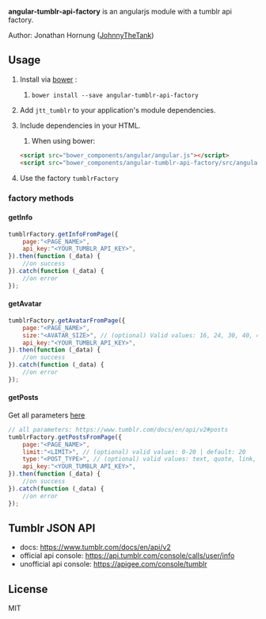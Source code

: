 **angular-tumblr-api-factory** is an angularjs module with a tumblr api factory.

Author: Jonathan Hornung ([JohnnyTheTank](https://github.com/JohnnyTheTank))

## Usage

1. Install via [bower](http://bower.io/) :
    1. `bower install --save angular-tumblr-api-factory`
2. Add `jtt_tumblr` to your application's module dependencies.
3. Include dependencies in your HTML.
    1. When using bower:

    ```html
    <script src="bower_components/angular/angular.js"></script>
    <script src="bower_components/angular-tumblr-api-factory/src/angular-tumblr-api-factory.js"></script>
    ```

4. Use the factory `tumblrFactory`


### factory methods

#### getInfo

```js
tumblrFactory.getInfoFromPage({
    page:"<PAGE_NAME>",
    api_key:"<YOUR_TUMBLR_API_KEY>",
}).then(function (_data) {
    //on success
}).catch(function (_data) {
    //on error
});
```

#### getAvatar

```js
tumblrFactory.getAvatarFromPage({
    page:"<PAGE_NAME>",
    size:"<AVATAR_SIZE>", // (optional) Valid values: 16, 24, 30, 40, 48, 64, 96, 128, 512
    api_key:"<YOUR_TUMBLR_API_KEY>",
}).then(function (_data) {
    //on success
}).catch(function (_data) {
    //on error
});
```

#### getPosts
Get all parameters [here](https://www.tumblr.com/docs/en/api/v2#posts)
```js
// all parameters: https://www.tumblr.com/docs/en/api/v2#posts
tumblrFactory.getPostsFromPage({
    page:"<PAGE_NAME>",
    limit:"<LIMIT>", // (optional) valid values: 0-20 | default: 20
    type:"<POST_TYPE>", // (optional) valid values: text, quote, link, answer, video, audio, photo, chat
    api_key:"<YOUR_TUMBLR_API_KEY>",
}).then(function (_data) {
    //on success
}).catch(function (_data) {
    //on error
});
```

## Tumblr JSON API

* docs: https://www.tumblr.com/docs/en/api/v2
* official api console: https://api.tumblr.com/console/calls/user/info
* unofficial api console: https://apigee.com/console/tumblr


## License

MIT